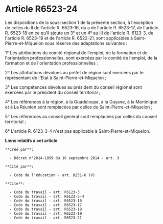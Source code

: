 # Article R6523-24

Les dispositions de la sous-section 1 de la présente section, à l'exception de celles du II de l'article R. 6523-16, du a de
l'article R. 6523-17, de l'article R. 6523-18 en ce qu'il ajoute un 3° et un 4° au III de l'article R. 6123-3, de l'article
R. 6523-19 et de l'article R. 6523-21, sont applicables à Saint-Pierre-et-Miquelon sous réserve des adaptations suivantes : 

1° Les attributions du comité régional de l'emploi, de la formation et de l'orientation professionnelles, sont exercées par
le comité de l'emploi, de la formation et de l'orientation professionnelles ; 

2° Les attributions dévolues au préfet de région sont exercées par le représentant de l'Etat à Saint-Pierre-et-Miquelon ; 

3° Les compétences dévolues au président du conseil régional sont exercées par le président du conseil territorial ; 

4° Les références à la région, à la Guadeloupe, à la Guyane, à la Martinique et à La Réunion sont remplacées par celles de
Saint-Pierre-et-Miquelon ; 

5° Les références au conseil général sont remplacées par celles du conseil territorial ; 

6° L'article R. 6123-3-4 n'est pas applicable à Saint-Pierre-et-Miquelon.

**Liens relatifs à cet article**

	**Créé par**:

	  - Décret n°2014-1055 du 16 septembre 2014 - art. 3

	**Cité par**:

	  - Code de l'éducation - art. D251-8 (V)

	**Cite**:

	  - Code du travail - art. R6123-3
	  - Code du travail - art. R6123-3-4
	  - Code du travail - art. R6523-16
	  - Code du travail - art. R6523-17
	  - Code du travail - art. R6523-18
	  - Code du travail - art. R6523-19
	  - Code du travail - art. R6523-21
